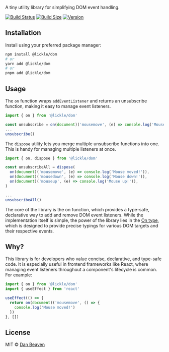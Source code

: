 A tiny utility library for simplifying DOM event handling.

[![Build Status](https://img.shields.io/github/actions/workflow/status/Pingid/lickle-dom/test.yml?branch=main&style=flat&colorA=000000&colorB=000000)](https://github.com/Pingid/lickle-dom/actions?query=workflow:Test)
[![Build Size](https://img.shields.io/bundlephobia/minzip/%40lickle%2Fdom?label=bundle%20size&style=flat&colorA=000000&colorB=000000)](https://bundlephobia.com/result?p=%40lickle%2Fdom)
[![Version](https://img.shields.io/npm/v/%40lickle%2Fdom?style=flat&colorA=000000&colorB=000000)](https://www.npmjs.com/package/%40lickle%2Fdom)

## Installation

Install using your preferred package manager:

```bash
npm install @lickle/dom
# or
yarn add @lickle/dom
# or
pnpm add @lickle/dom
```

## Usage

The `on` function wraps `addEventListener` and returns an unsubscribe function, making it easy to manage event listeners.

```ts
import { on } from '@lickle/dom'

const unsubscribe = on(document)('mousemove', (e) => console.log('Mouse moved!', e))
...
unsubscribe()
```

The `dispose` utility lets you merge multiple unsubscribe functions into one. This is handy for managing multiple listeners at once.

```ts
import { on, dispose } from '@lickle/dom'

const unsubscribeAll = dispose(
  on(document)('mousemove', (e) => console.log('Mouse moved!')),
  on(document)('mousedown', (e) => console.log('Mouse down!')),
  on(document)('mouseup', (e) => console.log('Mouse up!')),
)

...
unsubscribeAll()
```

The core of the library is the on function, which provides a type-safe, declarative way to add and remove DOM event listeners. While the implementation itself is simple, the power of the library lies in the [On type](./src/events/on.ts), which is designed to provide precise typings for various DOM targets and their respective events.

## Why?

This library is for developers who value concise, declarative, and type-safe code. It is especially useful in frontend frameworks like React, where managing event listeners throughout a component's lifecycle is common. For example:

```ts
import { on } from '@lickle/dom'
import { useEffect } from 'react'

useEffect(() => {
  return on(document)('mousemove', () => {
    console.log('Mouse moved!')
  })
}, [])
```

## License

MIT © [Dan Beaven](https://github.com/lickle-dom)
